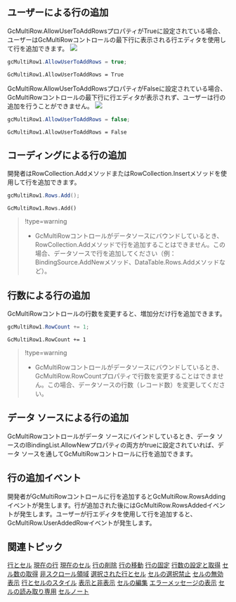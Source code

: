 ## ユーザーによる行の追加

GcMultiRow.AllowUserToAddRowsプロパティがTrueに設定されている場合、ユーザーはGcMultiRowコントロールの最下行に表示される行エディタを使用して行を追加できます。
![](/DOCUMENT_SITE_LINK_PREFIX_HERE/document-site-files/images/f148c511-6e98-4b55-9904-150a375d5825/images/userguide/rowcell_addnewrow_01.png)
```csharp
gcMultiRow1.AllowUserToAddRows = true;
```

```vbnet
GcMultiRow1.AllowUserToAddRows = True
```
GcMultiRow.AllowUserToAddRowsプロパティがFalseに設定されている場合、GcMultiRowコントロールの最下行に行エディタが表示されず、ユーザーは行の追加を行うことができません。
![](/DOCUMENT_SITE_LINK_PREFIX_HERE/document-site-files/images/f148c511-6e98-4b55-9904-150a375d5825/images/userguide/rowcell_addnewrow_02.png)
```csharp
gcMultiRow1.AllowUserToAddRows = false;
```

```vbnet
GcMultiRow1.AllowUserToAddRows = False
```

## コーディングによる行の追加

開発者はRowCollection.AddメソッドまたはRowCollection.Insertメソッドを使用して行を追加できます。
```csharp
gcMultiRow1.Rows.Add();
```

```vbnet
GcMultiRow1.Rows.Add()
```
> !type=warning
>
> * GcMultiRowコントロールがデータソースにバウンドしているとき、RowCollection.Addメソッドで行を追加することはできません。この場合、データソースで行を追加してください（例：BindingSource.AddNewメソッド、DataTable.Rows.Addメソッドなど）。

## 行数による行の追加

GcMultiRowコントロールの行数を変更すると、増加分だけ行を追加できます。
```csharp
gcMultiRow1.RowCount += 1;
```

```vbnet
GcMultiRow1.RowCount += 1
```
> !type=warning
>
> * GcMultiRowコントロールがデータソースにバウンドしているとき、GcMultiRow.RowCountプロパティで行数を変更することはできません。この場合、データソースの行数（レコード数）を変更してください。

## データ ソースによる行の追加

GcMultiRowコントロールがデータ ソースにバインドしているとき、データ ソースのIBindingList.AllowNewプロパティの両方がtrueに設定されていれば、データ ソースを通してGcMultiRowコントロールに行を追加できます。

## 行の追加イベント

開発者がGcMultiRowコントロールに行を追加するとGcMultiRow.RowsAddingイベントが発生します。行が追加された後にはGcMultiRow.RowsAddedイベントが発生します。ユーザーが行エディタを使用して行を追加すると、GcMultiRow.UserAddedRowイベントが発生します。

## 関連トピック

[行とセル](gcdocsite__documentlink?toc-item-id=324fb6a9-dfd4-47c6-a50b-e5d6a733482c)
[現在の行](gcdocsite__documentlink?toc-item-id=7b0ccaf9-9a5f-4a5f-8213-ad223b742c47)
[現在のセル](gcdocsite__documentlink?toc-item-id=6a3e5e39-1e55-4d17-92f8-f98e089d50d6)
[行の削除](gcdocsite__documentlink?toc-item-id=722f1dee-d553-42d5-8c58-5f9c89e3edb3)
[行の移動](gcdocsite__documentlink?toc-item-id=bec8974f-59e4-439e-8bff-62e0068fc64c)
[行の固定](gcdocsite__documentlink?toc-item-id=6bd87f6c-4ec6-4996-ad1b-90a1ea751ff6)
[行数の設定と取得](gcdocsite__documentlink?toc-item-id=7f09d5fd-1715-4c72-bd9a-9d59f7302ae2)
[セル数の取得](gcdocsite__documentlink?toc-item-id=b2694627-470d-4dc7-8892-0e1a86a847b6)
[非スクロール領域](gcdocsite__documentlink?toc-item-id=9c2ffa5b-afc7-4e48-a7dd-8ea7ed014357)
[選択された行とセル](gcdocsite__documentlink?toc-item-id=34eab7a7-4714-49ae-b8df-7afa70750da1)
[セルの選択禁止](gcdocsite__documentlink?toc-item-id=44b1d9b5-a649-4d0d-b686-4884fcfd887a)
[セルの無効表示](gcdocsite__documentlink?toc-item-id=8fdf67b2-a648-40ce-b095-ca253fa79ad2)
[行とセルのスタイル](gcdocsite__documentlink?toc-item-id=35fe0c78-93bb-4048-8b2d-3e76d5c4a46d)
[表示と非表示](gcdocsite__documentlink?toc-item-id=740237fd-48df-4acb-bf6e-e927ba73941e)
[セルの編集](gcdocsite__documentlink?toc-item-id=9c3197b6-f2e2-4c66-9f4e-03d277a8c087)
[エラーメッセージの表示](gcdocsite__documentlink?toc-item-id=c7f2f4ef-e8a2-4cdb-90be-1a4e8ded871a)
[セルの読み取り専用](gcdocsite__documentlink?toc-item-id=3aed4939-b469-4405-a52a-e07d9aff2327)
[セルノート](gcdocsite__documentlink?toc-item-id=ecd20ea8-d990-4308-9bfc-e55491f0c3ee)